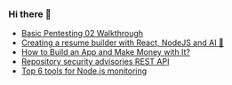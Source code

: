 ### Hi there 👋

<!-- daily.dev BOOKMARKS:START -->
- [Basic Pentesting 02 Walkthrough](https://app.daily.dev/posts/8CgGyTpfX?utm_source=rss&utm_medium=bookmarks&utm_campaign=PnGboN99PhXCxFrWGGg2C)
- [Creating a resume builder with React, NodeJS and AI 🚀](https://app.daily.dev/posts/GnkTTwgdC?utm_source=rss&utm_medium=bookmarks&utm_campaign=PnGboN99PhXCxFrWGGg2C)
- [How to Build an App and Make Money with It?](https://app.daily.dev/posts/rP5SOv8zX?utm_source=rss&utm_medium=bookmarks&utm_campaign=PnGboN99PhXCxFrWGGg2C)
- [Repository security advisories REST API](https://app.daily.dev/posts/ikAd8ALgU?utm_source=rss&utm_medium=bookmarks&utm_campaign=PnGboN99PhXCxFrWGGg2C)
- [Top 6 tools for Node.js monitoring](https://app.daily.dev/posts/6sCbk0umA?utm_source=rss&utm_medium=bookmarks&utm_campaign=PnGboN99PhXCxFrWGGg2C)
<!-- daily.dev BOOKMARKS:END -->

<!--
**dinesh4monto/dinesh4monto** is a ✨ _special_ ✨ repository because its `README.md` (this file) appears on your GitHub profile.

Here are some ideas to get you started:

- 🔭 I’m currently working on ...
- 🌱 I’m currently learning ...
- 👯 I’m looking to collaborate on ...
- 🤔 I’m looking for help with ...
- 💬 Ask me about ...
- 📫 How to reach me: ...
- 😄 Pronouns: ...
- ⚡ Fun fact: ...
-->
